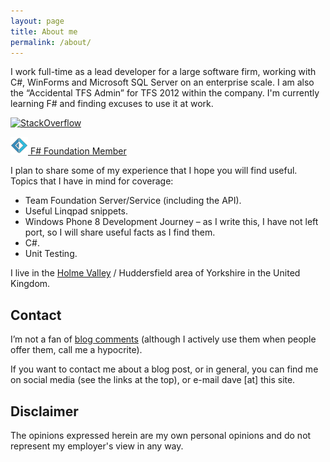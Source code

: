```yaml
---
layout: page
title: About me
permalink: /about/
---
```


I work full-time as a lead developer for a large software firm, working with C#, WinForms and Microsoft SQL Server on an enterprise scale. I am also the “Accidental TFS Admin” for TFS 2012 within the company. I'm currently learning F# and finding excuses to use it at work.

[![StackOverflow](http://stackoverflow.com/users/flair/383710.png)](http://stackoverflow.com/users/383710/daveshaw)

[![F#](/images/fsharp.png) F# Foundation Member](http://foundation.fsharp.org/daveshaw)

I plan to share some of my experience that I hope you will find useful. Topics that I have in mind for coverage:

 - Team Foundation Server/Service (including the API).
 - Useful Linqpad snippets.
 - Windows Phone 8 Development Journey – as I write this, I have not left port, so I will share useful facts as I find them.
 - C#.
 - Unit Testing.

I live in the [Holme Valley](http://en.wikipedia.org/wiki/Holme_Valley) / Huddersfield area of Yorkshire in the United Kingdom.

Contact
---
I’m not a fan of [blog comments](http://www.joelonsoftware.com/items/2007/07/20.html) (although I actively use them when people offer them, call me a hypocrite).

If you want to contact me about a blog post, or in general, you can find me on social media (see the links at the top), or e-mail dave [at] this site.

Disclaimer
---
The opinions expressed herein are my own personal opinions and do not represent my employer's view in any way.